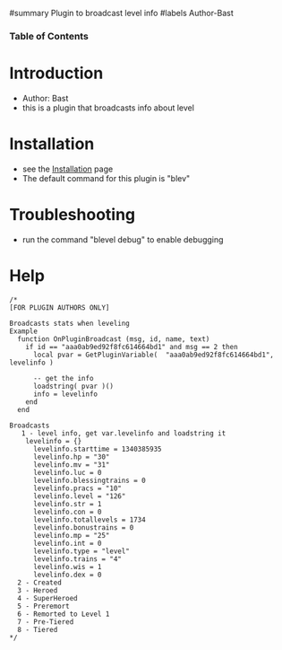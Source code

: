 ﻿#summary Plugin to broadcast level info
#labels Author-Bast

### Table of Contents ###


# Introduction #
  * Author: Bast
  * this is a plugin that broadcasts info about  level

# Installation #
  * see the [Installation](Installation.md) page
  * The default command for this plugin is "blev"

# Troubleshooting #
  * run the command "blevel debug" to enable debugging

# Help #
```
/*
[FOR PLUGIN AUTHORS ONLY]

Broadcasts stats when leveling
Example
  function OnPluginBroadcast (msg, id, name, text)
    if id == "aaa0ab9ed92f8fc614664bd1" and msg == 2 then
      local pvar = GetPluginVariable(  "aaa0ab9ed92f8fc614664bd1", levelinfo )

      -- get the info
      loadstring( pvar )()
      info = levelinfo
    end
  end

Broadcasts
   1 - level info, get var.levelinfo and loadstring it
    levelinfo = {}
      levelinfo.starttime = 1340385935
      levelinfo.hp = "30"
      levelinfo.mv = "31"
      levelinfo.luc = 0
      levelinfo.blessingtrains = 0
      levelinfo.pracs = "10"
      levelinfo.level = "126"
      levelinfo.str = 1
      levelinfo.con = 0
      levelinfo.totallevels = 1734
      levelinfo.bonustrains = 0
      levelinfo.mp = "25"
      levelinfo.int = 0
      levelinfo.type = "level"
      levelinfo.trains = "4"
      levelinfo.wis = 1
      levelinfo.dex = 0
  2 - Created
  3 - Heroed
  4 - SuperHeroed
  5 - Preremort
  6 - Remorted to Level 1
  7 - Pre-Tiered
  8 - Tiered
*/
```